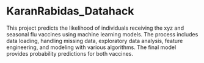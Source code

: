 # KaranRabidas_Datahack
This project predicts the likelihood of individuals receiving the xyz and seasonal flu vaccines using machine learning models. The process includes data loading, handling missing data, exploratory data analysis, feature engineering, and modeling with various algorithms. The final model provides probability predictions for both vaccines.
